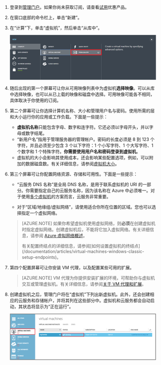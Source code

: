 1. 登录到[管理门户](http://manage.windowsazure.cn)。如果你尚未获取订阅，请查看[试用](/pricing/1rmb-trial/)优惠产品。

2. 在窗口底部的命令栏上，单击“新建”。

3. 在“计算”下，单击“虚拟机”，然后单击“从库中”。

	![在命令栏中导航到“从库中”](./media/virtual-machines-create-WindowsVM/fromgallery.png)

4. 随后出现的第一个屏幕可让你从可用映像列表中为虚拟机**选择映像**。可以从库中选择映像，也可以从已上载的映像和磁盘中选择。可用映像可能各不相同，具体取决于你使用的订阅。

5. 第二个屏幕可让你选择计算机名称、大小和管理用户名与密码。使用所需的层和大小运行你的应用或工作负载。下面是一些提示：

	- **虚拟机名称**只能包含字母、数字和连字符。它还必须以字母开头，并以字母或数字结尾。
	- “新用户名”指用于管理服务器的管理帐户。密码的长度必须是 8 到 123 个字符，并且必须至少包含 3 个以下字符：1 个小写字符、1 个大写字符、1 个数字和 1 个特殊字符。**你需要使用用户名和密码登录到虚拟机**。
	- 虚拟机的大小会影响其使用成本，还会影响某些配置选项，例如，可以附加的数据磁盘数。有关详细信息，请参阅[虚拟机大小](/documentation/articles/virtual-machines-windows-sizes)。

6. 第三个屏幕可让你配置网络资源、存储和可用性。下面是一些提示：

	- “云服务 DNS 名称”是全局 DNS 名称，是用于联系虚拟机的 URI 的一部分。你需要指定自己的云服务名称，因为该名称在 Azure 中必须唯一。对于使用[多个虚拟机](/documentation/articles/virtual-machines-linux-classic-connect-vms)的方案而言，云服务非常重要。

	- 对于“区域/地缘组/虚拟网络”，请使用适合你所在位置的区域。您也可以选择指定一个虚拟网络。

	>[AZURE.NOTE] 如果你希望虚拟机使用虚拟网络，则**必须**在创建虚拟机时指定虚拟网络。创建虚拟机后，不能将它加入虚拟网络。有关详细信息，请参阅 [Azure 虚拟网络概述](/documentation/articles/virtual-networks-overview)。
	> <p>有关配置终结点的详细信息，请参阅[如何设置虚拟机的终结点](/documentation/articles/virtual-machines-windows-classic-setup-endpoints)。

7. 第四个配置屏幕可让你安装 VM 代理，以及配置某些可用的扩展。

	>[AZURE.NOTE] VM 代理为你提供安装扩展的环境，可帮助你与虚拟机交互或管理虚拟机。有关详细信息，请参阅[关于 VM 代理和扩展](/documentation/articles/virtual-machines-windows-classic-agents-and-extensions)。

8. 创建虚拟机之后，管理门户将在“虚拟机”下列出新虚拟机。此外，还会创建相应的云服务和存储帐户，并将其列在这些部分中。虚拟机和云服务都会自动启动，其状态将显示为“正在运行”。

	![配置虚拟机的 VM 代理和终结点](./media/virtual-machines-create-WindowsVM/vmcreated.png)

<!---HONumber=Mooncake_0215_2016-->